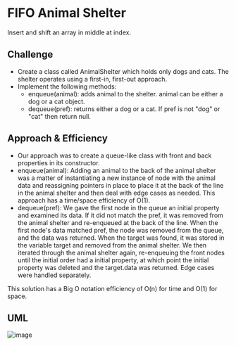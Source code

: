 # FIFO Animal Shelter
Insert and shift an array in middle at index.

## Challenge
* Create a class called AnimalShelter which holds only dogs and cats. The shelter operates using a first-in, first-out approach.
* Implement the following methods:
  * enqueue(animal): adds animal to the shelter. animal can be either a dog or a cat object.
  * dequeue(pref): returns either a dog or a cat. If pref is not "dog" or "cat" then return null.

## Approach & Efficiency
* Our approach was to create a queue-like class with front and back properties in its constructor.
* enqueue(animal): Adding an animal to the back of the animal shelter was a matter of instantiating a new instance of node with the animal data and reassigning pointers in place to place it at the back of the line in the animal shelter and then deal with edge cases as needed. This approach has a time/space efficiency of O(1).
* dequeue(pref): We gave the first node in the queue an initial property and examined its data. If it did not match the pref, it was removed from the animal shelter and re-enqueued at the back of the line. When the first node's data matched pref, the node was removed from the queue, and the data was returned. When the target was found, it was stored in the variable target and removed from the animal shelter. We then iterated through the animal shelter again, re-enqueuing the front nodes until the initial order had a initial property, at which point the initial property was deleted and the target.data was returned. Edge cases were handled separately.

This solution has a Big O notation efficiency of O(n) for time and O(1) for space.

## UML
![image](../challenge-12.png)